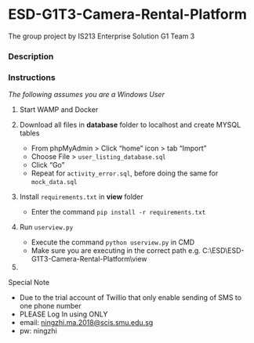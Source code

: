 # ESD-G1T3-Camera-Rental-Platform
The group project by IS213 Enterprise Solution G1 Team 3

### Description



### Instructions 
_The following assumes you are a Windows User_

1. Start WAMP and Docker 

2. Download all files in **database** folder to localhost and create MYSQL tables
    * From phpMyAdmin > Click “home” icon > tab “Import” 
    * Choose File > `user_listing_database.sql`
    * Click “Go”
    * Repeat for `activity_error.sql`, before doing the same for `mock_data.sql`

3. Install `requirements.txt` in **view** folder
    * Enter the command `pip install -r requirements.txt`

4. Run `userview.py` 
    * Execute the command `python userview.py` in CMD
    * Make sure you are executing in the correct path e.g. C:\ESD\ESD-G1T3-Camera-Rental-Platform\view
    
5. 


Special Note
* Due to the trial account of Twillio that only enable sending of SMS to one phone number
* PLEASE Log In using ONLY
* email: ningzhi.ma.2018@scis.smu.edu.sg
* pw: ningzhi
